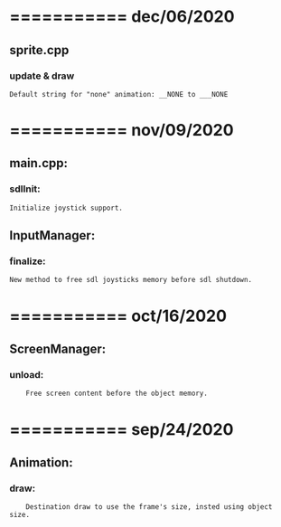 # =========== dec/06/2020
## sprite.cpp
### update & draw
	Default string for "none" animation: __NONE to ___NONE
# =========== nov/09/2020
## main.cpp:
### sdlInit:
	Initialize joystick support.
## InputManager:
### finalize:
	New method to free sdl joysticks memory before sdl shutdown.
# =========== oct/16/2020
## ScreenManager:
### unload:
		Free screen content before the object memory.
# =========== sep/24/2020
## Animation:
### draw:
		Destination draw to use the frame's size, insted using object size.
